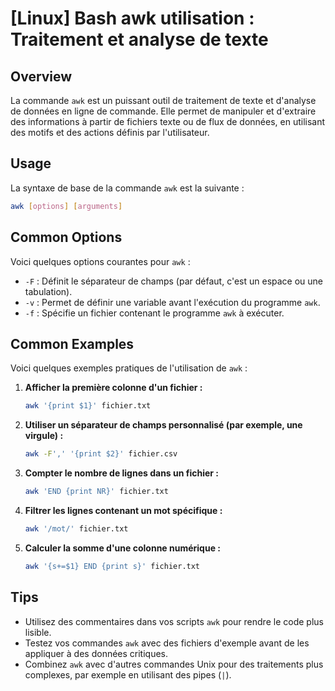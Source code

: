 # [Linux] Bash awk utilisation : Traitement et analyse de texte

## Overview
La commande `awk` est un puissant outil de traitement de texte et d'analyse de données en ligne de commande. Elle permet de manipuler et d'extraire des informations à partir de fichiers texte ou de flux de données, en utilisant des motifs et des actions définis par l'utilisateur.

## Usage
La syntaxe de base de la commande `awk` est la suivante :

```bash
awk [options] [arguments]
```

## Common Options
Voici quelques options courantes pour `awk` :

- `-F` : Définit le séparateur de champs (par défaut, c'est un espace ou une tabulation).
- `-v` : Permet de définir une variable avant l'exécution du programme `awk`.
- `-f` : Spécifie un fichier contenant le programme `awk` à exécuter.

## Common Examples
Voici quelques exemples pratiques de l'utilisation de `awk` :

1. **Afficher la première colonne d'un fichier :**
   ```bash
   awk '{print $1}' fichier.txt
   ```

2. **Utiliser un séparateur de champs personnalisé (par exemple, une virgule) :**
   ```bash
   awk -F',' '{print $2}' fichier.csv
   ```

3. **Compter le nombre de lignes dans un fichier :**
   ```bash
   awk 'END {print NR}' fichier.txt
   ```

4. **Filtrer les lignes contenant un mot spécifique :**
   ```bash
   awk '/mot/' fichier.txt
   ```

5. **Calculer la somme d'une colonne numérique :**
   ```bash
   awk '{s+=$1} END {print s}' fichier.txt
   ```

## Tips
- Utilisez des commentaires dans vos scripts `awk` pour rendre le code plus lisible.
- Testez vos commandes `awk` avec des fichiers d'exemple avant de les appliquer à des données critiques.
- Combinez `awk` avec d'autres commandes Unix pour des traitements plus complexes, par exemple en utilisant des pipes (`|`).